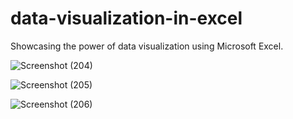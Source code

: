 # data-visualization-in-excel
Showcasing the power of data visualization using Microsoft Excel. 

![Screenshot (204)](https://github.com/Samikshakamble27/data-visualization-in-excel/assets/94173810/dd8c0176-b49b-443f-a603-f4e8cb69ab9a)

![Screenshot (205)](https://github.com/Samikshakamble27/data-visualization-in-excel/assets/94173810/56dd535e-f958-461b-9a1b-f67e84c8c98e)

![Screenshot (206)](https://github.com/Samikshakamble27/data-visualization-in-excel/assets/94173810/abd8cc6e-7c6e-4d6d-a906-66479983f904)


